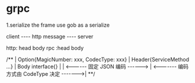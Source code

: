 # grpc
1.serialize
the frame use gob as a serialize

client ---- http message ---- server

http: head
      body
rpc :head
     body

/**
| Option{MagicNumber: xxx, CodecType: xxx} | Header{ServiceMethod ...} | Body interface{} |
| <------      固定 JSON 编码      ------>  | <-------   编码方式由 CodeType 决定   ------->|
**/

